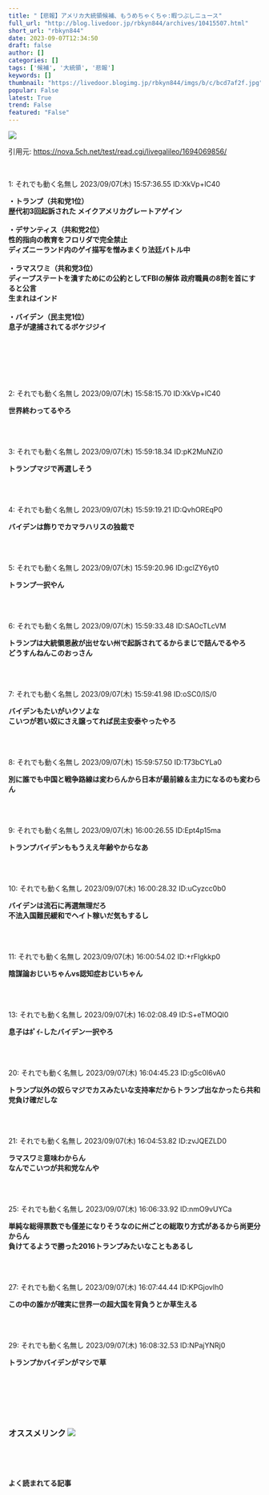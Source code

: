 ```yaml
---
title: "【悲報】アメリカ大統領候補、もうめちゃくちゃ:暇つぶしニュース"
full_url: "http://blog.livedoor.jp/rbkyn844/archives/10415507.html"
short_url: "rbkyn844"
date: 2023-09-07T12:34:50
draft: false
author: []
categories: []
tags: ['候補', '大統領', '悲報']
keywords: []
thumbnail: "https://livedoor.blogimg.jp/rbkyn844/imgs/b/c/bcd7af2f.jpg"
popular: False
latest: True
trend: False
featured: "False"
---
```


![](https://livedoor.blogimg.jp/rbkyn844/imgs/b/c/bcd7af2f.jpg)

<div><p>引用元: <a title='' target='_blank' href='https://nova.5ch.net/test/read.cgi/livegalileo/1694069856/'>https://nova.5ch.net/test/read.cgi/livegalileo/1694069856/ </a> </p><br><p class='res1'>1: それでも動く名無し 2023/09/07(木) 15:57:36.55 ID:XkVp+lC40 </p> <p class='res2'><b> ・トランプ（共和党1位） <br> 歴代初3回起訴された メイクアメリカグレートアゲイン <br> <br> ・デサンティス（共和党2位） <br> 性的指向の教育をフロリダで完全禁止 <br> ディズニーランド内のゲイ描写を憎みまくり法廷バトル中 <br> <br> ・ラマスワミ（共和党3位） <br> ディープステートを潰すためにの公約としてFBIの解体 政府職員の8割を首にすると公言 <br> 生まれはインド <br> <br> ・バイデン（民主党1位） <br> 息子が逮捕されてるボケジジイ </b></p><br><br> <br><br><br> <p class='res1'>2: それでも動く名無し 2023/09/07(木) 15:58:15.70 ID:XkVp+lC40 </p> <p class='res2'><b> 世界終わってるやろ </b></p><br><br> <p class='res1'>3: それでも動く名無し 2023/09/07(木) 15:59:18.34 ID:pK2MuNZi0 </p> <p class='res2'><b> トランプマジで再選しそう </b></p><br><br> <p class='res1'>4: それでも動く名無し 2023/09/07(木) 15:59:19.21 ID:QvhOREqP0 </p> <p class='res2'><b> バイデンは飾りでカマラハリスの独裁で </b></p><br><br> <p class='res1'>5: それでも動く名無し 2023/09/07(木) 15:59:20.96 ID:gclZY6yt0 </p> <p class='res2'><b> トランプ一択やん </b></p><br><br> <p class='res1'>6: それでも動く名無し 2023/09/07(木) 15:59:33.48 ID:SAOcTLcVM </p> <p class='res2'><b> トランプは大統領恩赦が出せない州で起訴されてるからまじで詰んでるやろ <br> どうすんねんこのおっさん </b></p><br><br> <p class='no-pc'></p> <p class='res1'>7: それでも動く名無し 2023/09/07(木) 15:59:41.98 ID:oSC0/lS/0 </p> <p class='res2'><b> バイデンもたいがいクソよな <br> こいつが若い奴にさえ譲ってれば民主安泰やったやろ </b></p><br><br> <p class='res1'>8: それでも動く名無し 2023/09/07(木) 15:59:57.50 ID:T73bCYLa0 </p> <p class='res2'><b> 別に誰でも中国と戦争路線は変わらんから日本が最前線＆主力になるのも変わらん </b></p><br><br> <p class='res1'>9: それでも動く名無し 2023/09/07(木) 16:00:26.55 ID:Ept4p15ma </p> <p class='res2'><b> トランプバイデンももうええ年齢やからなあ </b></p><br><br> <p class='res1'>10: それでも動く名無し 2023/09/07(木) 16:00:28.32 ID:uCyzcc0b0 </p> <p class='res2'><b> バイデンは流石に再選無理だろ <br> 不法入国難民緩和でヘイト稼いだ気もするし </b></p><br><br> <p class='res1'>11: それでも動く名無し 2023/09/07(木) 16:00:54.02 ID:+rFlgkkp0 </p> <p class='res2'><b> 陰謀論おじいちゃんvs認知症おじいちゃん </b></p><br><br> <p class='res1'>13: それでも動く名無し 2023/09/07(木) 16:02:08.49 ID:S+eTMOQl0 </p> <p class='res2'><b> 息子はﾎﾟｲ-したバイデン一択やろ </b></p><br><br> <p class='res1'>20: それでも動く名無し 2023/09/07(木) 16:04:45.23 ID:g5c0I6vA0 </p> <p class='res2'><b> トランプ以外の奴らマジでカスみたいな支持率だからトランプ出なかったら共和党負け確だしな </b></p><br><br> <p class='res1'>21: それでも動く名無し 2023/09/07(木) 16:04:53.82 ID:zvJQEZLD0 </p> <p class='res2'><b> ラマスワミ意味わからん <br> なんでこいつが共和党なんや </b></p><br><br> <p class='res1'>25: それでも動く名無し 2023/09/07(木) 16:06:33.92 ID:nmO9vUYCa </p> <p class='res2'><b> 単純な総得票数でも僅差になりそうなのに州ごとの総取り方式があるから尚更分からん <br> 負けてるようで勝った2016トランプみたいなこともあるし </b></p><br><br> <p class='res1'>27: それでも動く名無し 2023/09/07(木) 16:07:44.44 ID:KPGjovIh0 </p> <p class='res2'><b> この中の誰かが確実に世界一の超大国を背負うとか草生える </b></p><br><br> <p class='res1'>29: それでも動く名無し 2023/09/07(木) 16:08:32.53 ID:NPajYNRj0 </p> <p class='res2'><b> トランプかバイデンがマシで草 </b></p><br><br> <p id='5077e33f033c4e934bb013c7c4eb8bbd'> </p><br> <br> <p class='no-pc'></p> <h3 class='linkh'>オススメリンク <img src='http://blog.livedoor.jp/rbkyn844/ftp/fusagikom-fikergh.png'></h3> <p class='link2'> </p><br> <p class='no-pc'></p> <p class='no-pc'><br><p><b>よく読まれてる記事</b></p><br></p> </div>